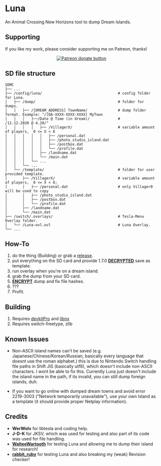 # Luna
An Animal Crossing New Horizons tool to dump Dream Islands.

## Supporting

If you like my work, please consider supporting me on Patreon, thanks!

<p align="center">
<a href="https://www.patreon.com/Ixarus"><img src="https://c5.patreon.com/external/logo/become_a_patron_button.png" alt="Patreon donate button" /> </a>
</p>

## SD file structure

    SDMC
    ├── ...
    ├── /config/luna/                                   # config folder for Luna.
    │   ├── /dump/                                      # folder for dumps.
    │   │   ├── /[DREAM_ADDRESS] TownName/              # dump folder format. Example: "/[DA-XXXX-XXXX-XXXX] MyTown
    │   │   │   ├──/Date @ Time (in dream)/             #                               /12.12.2020 @ 4.20/"
    │   │   │   │   ├── /VillagerX/                     # variable amount of players,  0 <= X < 8
    │   │   │   │   │   ├── /personal.dat
    │   │   │   │   │   ├── /photo_studio_island.dat
    │   │   │   │   │   ├── /postbox.dat
    │   │   │   │   │   └── /profile.dat
    │   │   │   │   ├── /landname.dat
    │   │   │   │   └── /main.dat
    │   │   │   └── ...   
    │   │   └── ...   
    │   └── /template/                                  # folder for user provided template.
    │       ├── /VillagerX/                             # variable amount of players,  0 <= X < 8; 
    │       │   ├── /personal.dat                       # only Villager0 will be used to copy
    │       │   ├── /photo_studio_island.dat
    │       │   ├── /postbox.dat
    │       │   └── /profile.dat
    │       ├── /landname.dat
    │       └── /main.dat
    ├── /switch/.overlays/                              # Tesla-Menu Overlay folder.
    │   └── /Luna-ovl.ovl                               # Luna Overlay.
    └── ...

## How-To

1. do the thing (Building) or grab a [release](https://github.com/Ixaruz/Luna-ovl/releases/latest).
2. put everything on the SD card and provide 1.7.0 [**DECRYPTED**](https://github.com/Ixaruz/HorizonCrypt/releases/latest) save as template.
3. run overlay when you're on a dream island.
4. grab the dump from your SD card.
5. [**ENCRYPT**](https://github.com/Ixaruz/HorizonCrypt/releases/latest) dump and fix file hashes.
7. ???
8. Profit. 

## Building
1. Requires [devkitPro](https://devkitpro.org/) and [libnx](https://github.com/switchbrew/libnx)
2. Requires switch-freetype, zlib
## Known Issues

- Non-ASCII island names can't be saved (e.g. Japanese/Chinese/Korean/Russian, basically every language that doesnt use the roman alphabet.)
  this is due to Nintendo Switch handling file paths in Shift JIS (basically utf8), which doesn't include non-ASCII characters.
  I wont be able to fix this. Currently Luna just doesn't include the island name in the path, if its invalid, you can still dump foreign islands, duh.

- If you want to go online with dumped dream towns and avoid error 2219-3003 ("Network temporarily unavailable"),
  use your own Island as a template (it should provide proper Netplay information).

## Credits
- **WerWolv** for libtesla and coding help.
- **J-D-K** for JKSV, which was used for testing and also part of its code was used for file handling.
- [**WalteeWartooth**](https://www.reddit.com/user/WalteeWartooth/) for testing Luna and allowing me to dump their island for research!
- [**rabbit_ruby**](https://www.reddit.com/user/rabbit_ruby/) for testing Luna and also breaking my (weak) Revision checker!
